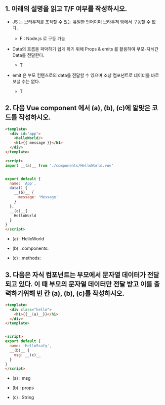 
## 1. 아래의 설명을 읽고 T/F 여부를 작성하시오.



- JS 는 브라우저를 조작할 수 있는 유일한 언어이며 브라우저 밖에서 구동할 수 없다.

  - F : Node.js 로 구동 가능

- Data의 흐름을 파악하기 쉽게 하기 위해 Props & emits 를 활용하여 부모-자식간 Data를 전달한다.

  - T

- emit 은 부모 컨텐츠로의 data를 전달할 수 있으며 조상 컴포넌트로 데이터를 바로 보낼 수는 없다.

  - T


## 2. 다음 Vue component 에서 (a), (b), (c)에 알맞은 코드를 작성하시오.

```html
<template>
  <div id="app">
    <HelloWorld/>
    <h1>{{ message }}</h1>
  </div>
</template>

<script>
import __(a)__ from './components/HelloWorld.vue'


export default {
  name: 'App',
  data() {
    __(b)__ {
      message: 'Message'
    }  
  },
  __(c)__{
    HelloWorld  
  }
}
</script>
```

- (a) : HelloWorld

- (b) : components:

- (c) : methods:


## 3. 다음은 자식 컴포넌트는 부모에서 문자열 데이터가 전달되고 있다. 이 때 부모의 문자열 데이터만 전달 받고 이를 출력하기위해 빈 칸 (a), (b), (c)를 작성하시오.


```html
<template>
  <div class="hello">
    <h1>{{__(a)__}}</h1>
  </div>
</template>


<script>
export default {
  name: 'HelloSsafy',
  __(b)__ {
    msg: __(c)__
  }
}
</script>
```

- (a) : msg

- (b) : props

- (c) : String
